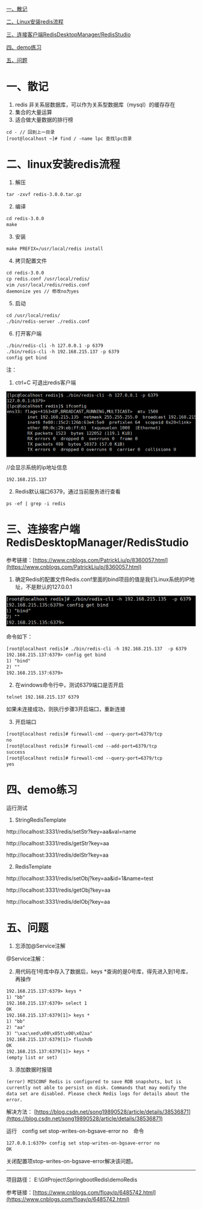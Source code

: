 
[一、散记](#1)

[二、Linux安装redis流程](#2)

[三、连接客户端RedisDesktopManager/RedisStudio](#3)

[四、demo练习](#4)

[五、问题](#5)

<h1 id="1">一、散记</h1>

1. redis 非关系层数据库，可以作为关系型数据库（mysql）的缓存存在
2. 集合的大量运算
3. 适合做大量数据的排行榜

```
cd - // 回到上一目录
[root@localhost ~]# find / -name lpc 查找lpc目录
```		

<h1 id="2">二、linux安装redis流程</h1>

1. 解压

```
tar -zxvf redis-3.0.0.tar.gz
```		

2. 编译

```
cd redis-3.0.0
make
```	

3. 安装

```
make PREFIX=/usr/local/redis install
```	

4. 拷贝配置文件

```
cd redis-3.0.0
cp redis.conf /usr/local/redis/
vim /usr/local/redis/redis.conf
daemonize yes // 修改no为yes
```		

5. 启动

```
cd /usr/local/redis/
./bin/redis-server ./redis.conf
```

6. 打开客户端

```
./bin/redis-cli -h 127.0.0.1 -p 6379
./bin/redis-cli -h 192.168.215.137 -p 6379
config get bind
```	

注：

1. ctrl+C 可退出redis客户端

![avatar](/pic/redis学习1.png)

//会显示系统的ip地址信息

```
192.168.215.137
```

2. Redis默认端口6379，通过当前服务进行查看

```
ps -ef | grep -i redis
```
<h1 id="3">三、连接客户端RedisDesktopManager/RedisStudio</h1>

参考链接：[https://www.cnblogs.com/PatrickLiu/p/8360057.html](https://www.cnblogs.com/PatrickLiu/p/8360057.html)

1. 确定Redis的配置文件Redis.conf里面的bind项目的值是我们Linux系统的IP地址，不是默认的127.0.0.1

![avatar](/pic/redis学习2.png)

命令如下：

```
[root@localhost redis]# ./bin/redis-cli -h 192.168.215.137  -p 6379
192.168.215.137:6379> config get bind
1) "bind"
2) ""
192.168.215.137:6379> 
```

2. 在windows命令行中，测试6379端口是否开启

```
telnet 192.168.215.137 6379
```    

如果未连接成功，则执行步骤3开启端口，重新连接

3. 开启端口

```
[root@localhost redis]# firewall-cmd --query-port=6379/tcp
no
[root@localhost redis]# firewall-cmd --add-port=6379/tcp
success
[root@localhost redis]# firewall-cmd --query-port=6379/tcp
yes
```    
<h1 id="4">四、demo练习</h1>

运行测试

1. StringRedisTemplate

http://localhost:3331/redis/setStr?key=aa&val=name

http://localhost:3331/redis/getStr?key=aa

http://localhost:3331/redis/delStr?key=aa

2. RedisTemplate

http://localhost:3331/redis/setObj?key=aa&id=1&name=test

http://localhost:3331/redis/getObj?key=aa

http://localhost:3331/redis/delObj?key=aa

<h1 id="5">五、问题</h1>

1. 忘添加@Service注解

@Service注解：

2. 用代码在1号库中存入了数据后，keys *查询的是0号库，得先进入到1号库，再操作
 
``` 
192.168.215.137:6379> keys *
1) "bb"
192.168.215.137:6379> select 1
OK
192.168.215.137:6379[1]> keys *
1) "bb"
2) "aa"
3) "\xac\xed\x00\x05t\x00\x02aa"
192.168.215.137:6379[1]> flushdb
OK
192.168.215.137:6379[1]> keys *
(empty list or set)
```
3. 添加数据时报错 

````
(error) MISCONF Redis is configured to save RDB snapshots, but is currently not able to persist on disk. Commands that may modify the data set are disabled. Please check Redis logs for details about the error.
````

解决方法： [https://blog.csdn.net/song19890528/article/details/38536871](https://blog.csdn.net/song19890528/article/details/38536871)

运行　config set stop-writes-on-bgsave-error no　命令

    127.0.0.1:6379> config set stop-writes-on-bgsave-error no
    OK

关闭配置项stop-writes-on-bgsave-error解决该问题。

----------

项目路径： E:\GitProject\SpringbootRedis\demoRedis

参考链接：[https://www.cnblogs.com/floay/p/6485742.html](https://www.cnblogs.com/floay/p/6485742.html)
